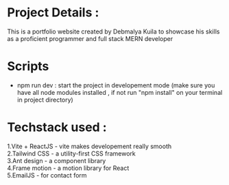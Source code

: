 # Project Details :

This is a portfolio website created by Debmalya Kuila to showcase his skills as a proficient programmer and full stack MERN developer

# Scripts

- npm run dev : start the project in developement mode
(make sure you have all node modules installed , if not run "npm install" on your terminal in project directory)


# Techstack used : 
1.Vite + ReactJS - vite makes developement really smooth<br/>
2.Tailwind CSS - a utility-first CSS framework<br/>
3.Ant design - a component library<br/>
4.Frame motion - a motion library for React<br/>
5.EmailJS - for contact form<br/>
